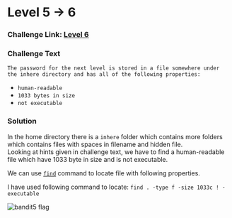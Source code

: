 # Level 5 -> 6

### Challenge Link: [Level 6](http://overthewire.org/wargames/bandit/bandit6.html)

### Challenge Text

```The password for the next level is stored in a file somewhere under the inhere directory and has all of the following properties:```

- ```human-readable```
- ```1033 bytes in size```
- ```not executable```

### Solution
In the home directory there is a `inhere` folder which contains more folders which contains files with spaces in filename and hidden file.<br>
Looking at hints given in challenge text, we have to find a human-readable file which have 1033 byte in size and is not executable.

We can use [`find`](https://man7.org/linux/man-pages/man1/find.1.html) command to locate file with following properties.

I have used following command to locate:
```find . -type f -size 1033c ! -executable```

![bandit5 flag](media/bandit5_flag.png)